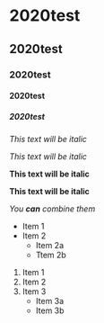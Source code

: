 # 2020test

## 2020test
### 2020test 
#### 2020test
##### 2020test


*This text will be italic*

_This text will be italic_

**This text will be italic**

__This text will be italic__

*You **can** combine them*

* Item 1
* Item 2
  * Item 2a
  * Ttem 2b
  
  
1. Item 1
2. Item 2
3. Item 3
   * Item 3a
   * Item 3b
